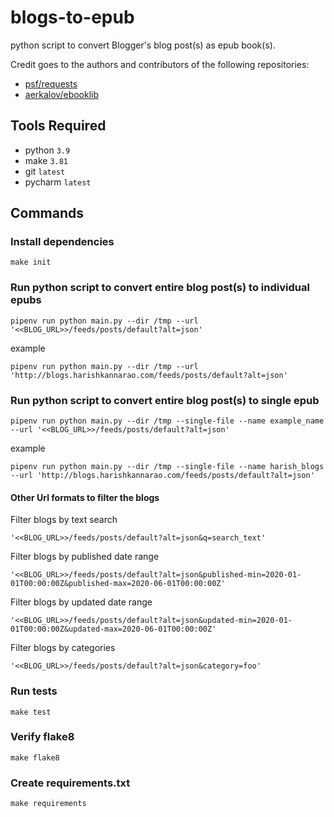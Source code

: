 # blogs-to-epub

python script to convert Blogger's blog post(s) as epub book(s).

Credit goes to the authors and contributors of the following repositories:

* [psf/requests](https://github.com/psf/requests)
* [aerkalov/ebooklib](https://github.com/aerkalov/ebooklib)

## Tools Required

* python `3.9`
* make `3.81`
* git `latest`
* pycharm `latest`

## Commands

### Install dependencies

    make init

### Run python script to convert entire blog post(s) to individual epubs

    pipenv run python main.py --dir /tmp --url '<<BLOG_URL>>/feeds/posts/default?alt=json'

example

    pipenv run python main.py --dir /tmp --url 'http://blogs.harishkannarao.com/feeds/posts/default?alt=json'

### Run python script to convert entire blog post(s) to single epub

    pipenv run python main.py --dir /tmp --single-file --name example_name --url '<<BLOG_URL>>/feeds/posts/default?alt=json'

example

    pipenv run python main.py --dir /tmp --single-file --name harish_blogs --url 'http://blogs.harishkannarao.com/feeds/posts/default?alt=json'

#### Other Url formats to filter the blogs

Filter blogs by text search

    '<<BLOG_URL>>/feeds/posts/default?alt=json&q=search_text'

Filter blogs by published date range

    '<<BLOG_URL>>/feeds/posts/default?alt=json&published-min=2020-01-01T00:00:00Z&published-max=2020-06-01T00:00:00Z'

Filter blogs by updated date range

    '<<BLOG_URL>>/feeds/posts/default?alt=json&updated-min=2020-01-01T00:00:00Z&updated-max=2020-06-01T00:00:00Z'

Filter blogs by categories

    '<<BLOG_URL>>/feeds/posts/default?alt=json&category=foo'

### Run tests

    make test

### Verify flake8

    make flake8
    
### Create requirements.txt

    make requirements
